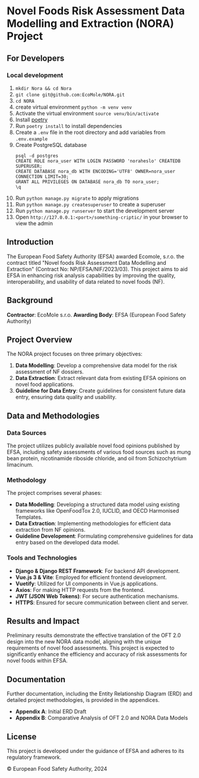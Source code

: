 # Novel Foods Risk Assessment Data Modelling and Extraction (NORA) Project

## For Developers

### Local development

1. `mkdir Nora && cd Nora`
2. `git clone git@github.com:EcoMole/NORA.git`
3. `cd NORA`
4. create virtual environment `python -m venv venv`
5. Activate the virtual environment `source venv/bin/activate`
6. Install [poetry](https://python-poetry.org/docs/#installation)
7. Run `poetry install` to install dependencies
8. Create a `.env` file in the root directory and add variables from `.env.example`
9. Create PostgreSQL database
   ```shell
   psql -d postgres
   CREATE ROLE nora_user WITH LOGIN PASSWORD 'noraheslo' CREATEDB SUPERUSER;
   CREATE DATABASE nora_db WITH ENCODING='UTF8' OWNER=nora_user CONNECTION LIMIT=30;
   GRANT ALL PRIVILEGES ON DATABASE nora_db TO nora_user;
   \q
   ```
10. Run `python manage.py migrate` to apply migrations
11. Run `python manage.py createsuperuser` to create a superuser
12. Run `python manage.py runserver` to start the development server
13. Open `http://127.0.0.1:<port>/something-criptic/` in your browser to view the admin

## Introduction

The European Food Safety Authority (EFSA) awarded Ecomole, s.r.o. the contract titled "Novel foods Risk Assessment Data Modelling and Extraction" (Contract No: NP/EFSA/NIF/2023/03). This project aims to aid EFSA in enhancing risk analysis capabilities by improving the quality, interoperability, and usability of data related to novel foods (NF).

## Background

**Contractor**: EcoMole s.r.o.
**Awarding Body**: EFSA (European Food Safety Authority)

## Project Overview

The NORA project focuses on three primary objectives:

1. **Data Modelling**: Develop a comprehensive data model for the risk assessment of NF dossiers.
2. **Data Extraction**: Extract relevant data from existing EFSA opinions on novel food applications.
3. **Guideline for Data Entry**: Create guidelines for consistent future data entry, ensuring data quality and usability.

## Data and Methodologies

### Data Sources

The project utilizes publicly available novel food opinions published by EFSA, including safety assessments of various food sources such as mung bean protein, nicotinamide riboside chloride, and oil from Schizochytrium limacinum.

### Methodology

The project comprises several phases:

- **Data Modelling**: Developing a structured data model using existing frameworks like OpenFoodTox 2.0, IUCLID, and OECD Harmonised Templates.
- **Data Extraction**: Implementing methodologies for efficient data extraction from NF opinions.
- **Guideline Development**: Formulating comprehensive guidelines for data entry based on the developed data model.

### Tools and Technologies

- **Django & Django REST Framework**: For backend API development.
- **Vue.js 3 & Vite**: Employed for efficient frontend development.
- **Vuetify**: Utilized for UI components in Vue.js applications.
- **Axios**: For making HTTP requests from the frontend.
- **JWT (JSON Web Tokens)**: For secure authentication mechanisms.
- **HTTPS**: Ensured for secure communication between client and server.

## Results and Impact

Preliminary results demonstrate the effective translation of the OFT 2.0 design into the new NORA data model, aligning with the unique requirements of novel food assessments. This project is expected to significantly enhance the efficiency and accuracy of risk assessments for novel foods within EFSA.

## Documentation

Further documentation, including the Entity Relationship Diagram (ERD) and detailed project methodologies, is provided in the appendices.

- **Appendix A**: Initial ERD Draft
- **Appendix B**: Comparative Analysis of OFT 2.0 and NORA Data Models

## License

This project is developed under the guidance of EFSA and adheres to its regulatory framework.

© European Food Safety Authority, 2024
